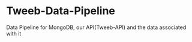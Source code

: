 # Tweeb-Data-Pipeline
Data Pipeline for MongoDB, our API(Tweeb-API) and the data associated with it
